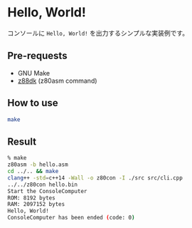 # Hello, World!

コンソールに `Hello, World!` を出力するシンプルな実装例です。

## Pre-requests

- GNU Make
- [z88dk](https://github.com/z88dk/z88dk) (z80asm command)

## How to use

```bash
make
```

## Result

```bash
% make
z80asm -b hello.asm
cd ../.. && make
clang++ -std=c++14 -Wall -o z80con -I ./src src/cli.cpp
../../z80con hello.bin
Start the ConsoleComputer
ROM: 8192 bytes
RAM: 2097152 bytes
Hello, World!
ConsoleComputer has been ended (code: 0)
```

